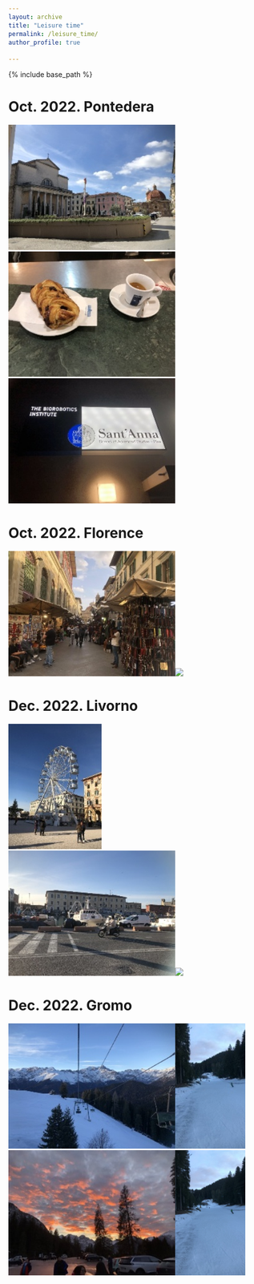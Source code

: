 ```yaml
---
layout: archive
title: "Leisure time"
permalink: /leisure_time/
author_profile: true

---
```


{% include base_path %}

Oct. 2022. Pontedera
======
<img src="https://github.com/zixichen007115/zixichen007115.github.io/blob/master/images/pontedera/1.jpg" height="250px"><img src="https://github.com/zixichen007115/zixichen007115.github.io/blob/master/images/pontedera/2.jpg" height="250px"><img src="https://github.com/zixichen007115/zixichen007115.github.io/blob/master/images/pontedera/3.jpg" height="250px">

Oct. 2022. Florence
======
<img src="https://github.com/zixichen007115/zixichen007115.github.io/blob/master/images/florence/1.jpg" height="250px"><img src="https://github.com/zixichen007115/zixichen007115.github.io/blob/master/images/florence/2.jpg" height="250px">

Dec. 2022. Livorno
======
<img src="https://github.com/zixichen007115/zixichen007115.github.io/blob/master/images/livorno/1.jpg" height="250px"><img src="https://github.com/zixichen007115/zixichen007115.github.io/blob/master/images/livorno/2.jpg" height="250px"><img src="https://github.com/zixichen007115/zixichen007115.github.io/blob/master/images/livorno/3.jpg" height="250px">

Dec. 2022. Gromo
======
<img src="https://github.com/zixichen007115/zixichen007115.github.io/blob/master/images/gromo/1.jpg" height="250px"><img src="https://github.com/zixichen007115/zixichen007115.github.io/blob/master/images/gromo/2.jpg" height="250px"><img src="https://github.com/zixichen007115/zixichen007115.github.io/blob/master/images/gromo/3.jpg" height="250px"><img src="https://github.com/zixichen007115/zixichen007115.github.io/blob/master/images/gromo/4.jpg" height="250px">

